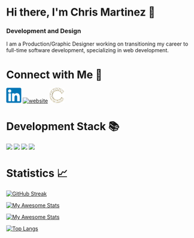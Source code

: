 # Hi there, I'm Chris Martinez 👋

### Development and Design

I am a Production/Graphic Designer working on transitioning my career to full-time software development, specializing in web development.

# Connect with Me 🤝

[<img src='https://raw.githubusercontent.com/chrisMartinezDesign/chrisMartinezDesign/main/linkedin.svg' alt='linkedin' height='40'>](https://www.linkedin.com/in/chrisMartinezDesign/) 
[<img src='https://img.shields.io/badge/gmail-%23DD0031.svg?&style=for-the-badge&logo=gmail&logoColor=white' alt='website' height='40'>](mailto:chrismartinezdeveloper@gmail.com)
[<img src='https://raw.githubusercontent.com/chrisMartinezDesign/chrisMartinezDesign/main/personal-logo.png' alt='website' height='40'>](https://chrismartinezportfolio.netlify.app/)

# Development Stack 📚

![](https://img.shields.io/badge/HTML-239120?style=for-the-badge&logo=html5&logoColor=white)
![](https://img.shields.io/badge/CSS-239120?&style=for-the-badge&logo=css3&logoColor=white)
![](https://img.shields.io/badge/JavaScript-F7DF1E?style=for-the-badge&logo=javascript&logoColor=black)
![](https://img.shields.io/badge/Python-3776AB?style=for-the-badge&logo=python&logoColor=white)

# Statistics 📈

[![GitHub Streak](http://github-readme-streak-stats.herokuapp.com?user=chrisMartinezDesign&theme=gotham)](https://git.io/streak-stats)

[![My Awesome Stats](https://awesome-github-stats.azurewebsites.net/user-stats/chrisMartinezDesign?cardType=level&theme=gotham&preferLogin=false)](https://git.io/awesome-stats-card)

[![My Awesome Stats](https://awesome-github-stats.azurewebsites.net/user-stats/chrisMartinezDesign?cardType=level&theme=gotham&showIcons=false&preferLogin=false)](https://git.io/awesome-stats-card)

[![Top Langs](https://github-readme-stats.vercel.app/api/top-langs/?username=chrisMartinezDesign&layout=compact&theme=gotham)](https://github.com/anuraghazra/github-readme-stats)

